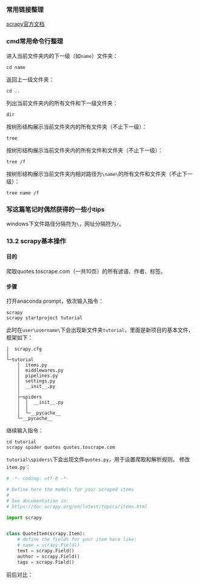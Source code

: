 ### 常用链接整理
[scrapy官方文档](https://doc.scrapy.org/en/latest/index.html)
### cmd常用命令行整理
进入当前文件夹内的下一级（如`name`）文件夹：
```
cd name
```
返回上一级文件夹：
```
cd ..
```
列出当前文件夹内的所有文件和下一级文件夹：
```
dir
```
按树形结构展示当前文件夹内的所有文件夹（不止下一级）：
```
tree
```
按树形结构展示当前文件夹内的所有文件和文件夹（不止下一级）：
```
tree /f
```
按树形结构展示当前文件夹内相对路径为`\name\`的所有文件和文件夹（不止下一级）：
```
tree name /f
```
### 写这篇笔记时偶然获得的一些小tips
windows下文件路径分隔符为`\`，网址分隔符为`/`。
### 13.2 scrapy基本操作
#### 目的
爬取quotes.toscrape.com（一共10页）的所有谚语、作者、标签。
#### 步骤
打开anaconda prompt，依次输入指令：
```
scrapy
scrapy startproject tutorial
```
此时在`user\username\`下会出现新文件夹`tutorial`，里面是新项目的基本文件，框架如下：
```
│  scrapy.cfg
│
└─tutorial
    │  items.py
    │  middlewares.py
    │  pipelines.py
    │  settings.py
    │  __init__.py
    │
    ├─spiders
    │  │  __init__.py
    │  │
    │  └─__pycache__
    └─__pycache__
```
继续输入指令：
```
cd tutorial
scrapy spider quotes quotes.toscrape.com
```
`tutorial\spiders\`下会出现文件`quotes.py`，用于设置爬取和解析规则。
修改`item.py`：
```python
# -*- coding: utf-8 -*-

# Define here the models for your scraped items
#
# See documentation in:
# https://doc.scrapy.org/en/latest/topics/items.html

import scrapy


class QuoteItem(scrapy.Item):
    # define the fields for your item here like:
    # name = scrapy.Field()
    text = scrapy.Field()
    author = scrapy.Field()
    tags = scrapy.Field()
```
前后对比：

